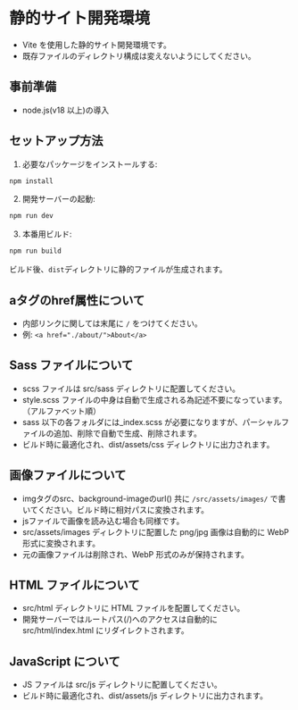 # 静的サイト開発環境

- Vite を使用した静的サイト開発環境です。
- 既存ファイルのディレクトリ構成は変えないようにしてください。

## 事前準備

- node.js(v18 以上)の導入

## セットアップ方法

1. 必要なパッケージをインストールする:

```bash
npm install
```

2. 開発サーバーの起動:

```bash
npm run dev
```

3. 本番用ビルド:

```bash
npm run build
```

ビルド後、`dist`ディレクトリに静的ファイルが生成されます。

## aタグのhref属性について

- 内部リンクに関しては末尾に `/` をつけてください。
- 例: `<a href="./about/">About</a>`

## Sass ファイルについて

- scss ファイルは src/sass ディレクトリに配置してください。
- style.scss ファイルの中身は自動で生成される為記述不要になっています。（アルファベット順）
- sass 以下の各フォルダには\_index.scss が必要になりますが、パーシャルファイルの追加、削除で自動で生成、削除されます。
- ビルド時に最適化され、dist/assets/css ディレクトリに出力されます。

## 画像ファイルについて

- imgタグのsrc、background-imageのurl() 共に `/src/assets/images/` で書いてください。ビルド時に相対パスに変換されます。
- jsファイルで画像を読み込む場合も同様です。
- src/assets/images ディレクトリに配置した png/jpg 画像は自動的に WebP 形式に変換されます。
- 元の画像ファイルは削除され、WebP 形式のみが保持されます。

## HTML ファイルについて

- src/html ディレクトリに HTML ファイルを配置してください。
- 開発サーバーではルートパス(/)へのアクセスは自動的に src/html/index.html にリダイレクトされます。

## JavaScript について

- JS ファイルは src/js ディレクトリに配置してください。
- ビルド時に最適化され、dist/assets/js ディレクトリに出力されます。

